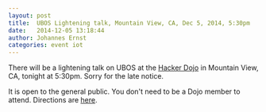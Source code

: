 ```yaml
---
layout: post
title:  UBOS Lightening talk, Mountain View, CA, Dec 5, 2014, 5:30pm
date:   2014-12-05 13:18:44
author: Johannes Ernst
categories: event iot
---
```


There will be a lightening talk on UBOS at the [Hacker Dojo](http://hackerdojo.com/)
in Mountain View, CA, tonight at 5:30pm. Sorry for the late notice.

It is open to the general public. You don't need to be a Dojo member to
attend. Directions are [here](http://www.hackerdojo.com/parking_directions).
